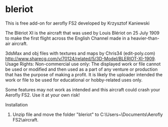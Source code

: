 # bleriot
This is free add-on for aerofly FS2 developed by Krzysztof Kaniewski

The Blériot XI is the aircraft that was used by Louis Blériot on 25 July 1909 to make the first flight across the English Channel made in a heavier-than-air aircraft.

3dsMax and obj files with textures and maps by Chris34 (edit-poly.com) http://www.sharecg.com/v/70124/related/5/3D-Model/BLERIOT-XI-1909.
Usage Rights: Non-commercial use only: The displayed work or file cannot be used or modified and then used as a part of any venture or production that has the purpose of making a profit. It is likely the uploader intended the work or file to be used for educational or hobby-related uses only. 

Some features may not work as intended and this aircraft could crash your Aerofly FS2. Use it at your own risk!

Installation

1. Unzip file and move the folder "bleriot" to C:\Users\~\Documents\Aerofly FS2\aircraft.
